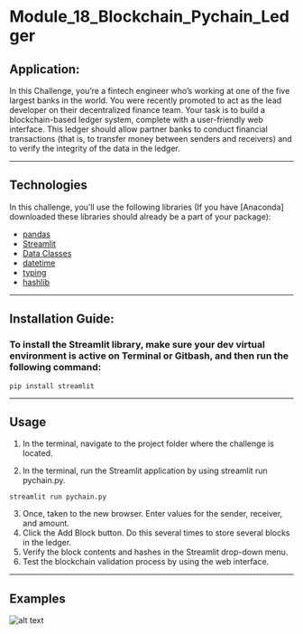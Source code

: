 # Module_18_Blockchain_Pychain_Ledger

## Application:
In this Challenge, you’re a fintech engineer who’s working at one of the five largest banks in the world. You were recently promoted to act as the lead developer on their decentralized finance team. Your task is to build a blockchain-based ledger system, complete with a user-friendly web interface. This ledger should allow partner banks to conduct financial transactions (that is, to transfer money between senders and receivers) and to verify the integrity of the data in the ledger.

---
## Technologies

In this challenge, you’ll use the following libraries (If you have [Anaconda] downloaded these libraries should already be a part of your package):

* [pandas](https://pandas.pydata.org/docs/) 
* [Streamlit](https://streamlit.io/) 
* [Data Classes](https://docs.python.org/3/library/dataclasses.html) 
* [datetime](https://docs.python.org/3/library/datetime.html)
* [typing](https://docs.python.org/3/library/typing.html)
* [hashlib](https://docs.python.org/3/library/hashlib.html)

---
## Installation Guide:
### To install the Streamlit library, make sure your dev virtual environment is active on Terminal or Gitbash, and then run the following command:
```
pip install streamlit
```
---

## Usage
1. In the terminal, navigate to the project folder where the challenge is located.

2. In the terminal, run the Streamlit application by using streamlit run pychain.py.
``` 
streamlit run pychain.py 
```
3. Once, taken to the new browser. Enter values for the sender, receiver, and amount.
4. Click the Add Block button. Do this several times to store several blocks in the ledger.
4. Verify the block contents and hashes in the Streamlit drop-down menu. 
5. Test the blockchain validation process by using the web interface.

---

## Examples
![alt text](https://github.com/asabeti/Module_18_Blockchain_Pychain_Ledger/blob/main/Project%20Images/Module%2018%20Image%202.png)

